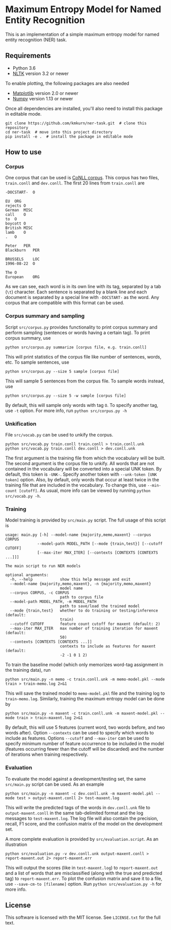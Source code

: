 # Maximum Entropy Model for Named Entity Recognition

This is an implementation of a simple maximum entropy model for named entity recognition (NER) task.

## Requirements

- Python 3.6
- [NLTK](http://nltk.org/) version 3.2 or newer

To enable plotting, the following packages are also needed

- [Matplotlib](http://matplotlib.org/) version 2.0 or newer
- [Numpy](http://numpy.org/) version 1.13 or newer

Once all dependencies are installed, you'll also need to install this package in editable mode.

    git clone https://github.com/kmkurn/ner-task.git  # clone this repository
    cd ner-task  # move into this project directory
    pip install -e .  # install the package in editable mode

## How to use

### Corpus

One corpus that can be used is [CoNLL corpus](https://drive.google.com/file/d/0BwUacZglWV28VGJCNm1pTk5Hbmc/view). This corpus has two files, `train.conll` and `dev.conll`. The first 20 lines from `train.conll` are

    -DOCSTART-	O

    EU	ORG
    rejects	O
    German	MISC
    call	O
    to	O
    boycott	O
    British	MISC
    lamb	O
    .	O

    Peter	PER
    Blackburn	PER

    BRUSSELS	LOC
    1996-08-22	O

    The	O
    European	ORG

As we can see, each word is in its own line with its tag, separated by a tab (`\t`) character. Each sentence is separated by a blank line and each document is separated by a special line with `-DOCSTART-` as the word. Any corpus that are compatible with this format can be used.

### Corpus summary and sampling

Script `src/corpus.py` provides functionality to print corpus summary and perform sampling (sentences or words having a certain tag). To print corpus summary, use

    python src/corpus.py summarize [corpus file, e.g. train.conll]

This will print statistics of the corpus file like number of sentences, words, etc. To sample sentences, use

    python src/corpus.py --size 5 sample [corpus file]

This will sample 5 sentences from the corpus file. To sample words instead, use

    python src/corpus.py --size 5 -w sample [corpus file]

By default, this will sample only words with tag `O`. To specify another tag, use `-t` option. For more info, run `python src/corpus.py -h`

### Unkification

File `src/vocab.py` can be used to unkify the corpus.

    python src/vocab.py train.conll train.conll > train.conll.unk
    python src/vocab.py train.conll dev.conll > dev.conll.unk

The first argument is the training file from which the vocabulary will be built. The second argument is the corpus file to unkify. All words that are not contained in the vocabulary will be converted into a special UNK token. By default, this token is `-UNK-`. Specify another token with `--unk-token [UNK token]` option. Also, by default, only words that occur at least twice in the training file that are included in the vocabulary. To change this, use `--min-count [cutoff]`. As usual, more info can be viewed by running `python src/vocab.py -h`.

### Training

Model training is provided by `src/main.py` script. The full usage of this script is

    usage: main.py [-h] --model-name {majority,memo,maxent} --corpus CORPUS
                  --model-path MODEL_PATH [--mode {train,test}] [--cutoff CUTOFF]
                  [--max-iter MAX_ITER] [--contexts [CONTEXTS [CONTEXTS ...]]]

    The main script to run NER models

    optional arguments:
      -h, --help            show this help message and exit
      --model-name {majority,memo,maxent}, -n {majority,memo,maxent}
                            model name
      --corpus CORPUS, -c CORPUS
                            path to corpus file
      --model-path MODEL_PATH, -m MODEL_PATH
                            path to save/load the trained model
      --mode {train,test}   whether to do training or testing/inference (default:
                            train)
      --cutoff CUTOFF       feature count cutoff for maxent (default: 2)
      --max-iter MAX_ITER   max number of training iteration for maxent (default:
                            50)
      --contexts [CONTEXTS [CONTEXTS ...]]
                            contexts to include as features for maxent (default:
                            -2 -1 0 1 2)

To train the baseline model (which only memorizes word-tag assignment in the training data), run

    python src/main.py -n memo -c train.conll.unk -m memo-model.pkl --mode train > train-memo.log 2>&1

This will save the trained model to `memo-model.pkl` file and the training log to `train-memo.log`. Similarly, training the maximum entropy model can be done by

    python src/main.py -n maxent -c train.conll.unk -m maxent-model.pkl --mode train > train-maxent.log 2>&1

By default, this will use 5 features (current word, two words before, and two words after). Option `--contexts` can be used to specify which words to include as features. Options `--cutoff` and `--max-iter` can be used to specify minimum number of feature occurrence to be included in the model (features occurring fewer than the cutoff will be discarded) and the number of iterations when training respectively.

### Evaluation

To evaluate the model against a development/testing set, the same `src/main.py` script can be used. As an example

    python src/main.py -n maxent -c dev.conll.unk -m maxent-model.pkl --mode test > output-maxent.conll 2> test-maxent.log

This will write the predicted tags of the words in `dev.conll.unk` file to `output-maxent.conll` in the same tab-delimited format and the log messages to `test-maxent.log`. The log file will also contain the precision, recall, F1 score, and the confusion matrix of the model on the development set.

A more complete evaluation is provided by `src/evaluation.script`. As an illustration

    python src/evaluation.py -v dev.conll.unk output-maxent.conll > report-maxent.out 2> report-maxent.err

This will output the scores (like in `test-maxent.log`) to `report-maxent.out` and a list of words that are misclassified (along with the true and predicted tag) to `report-maxent.err`. To plot the confusion matrix and save it to a file, use `--save-cm-to [filename]` option. Run `python src/evaluation.py -h` for more info.

## License

This software is licensed with the MIT license. See `LICENSE.txt` for the full text.
